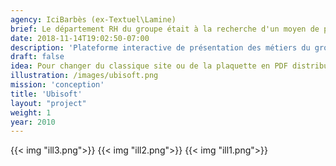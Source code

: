 ```yaml
---
agency: IciBarbès (ex-Textuel\Lamine)
brief: Le département RH du groupe était à la recherche d'un moyen de promotion des métiers du groupe à l'attention des étudiants et jeunes diplômés.
date: 2018-11-14T19:02:50-07:00
description: 'Plateforme interactive de présentation des métiers du groupe'
draft: false
idea: Pour changer du classique site ou de la plaquette en PDF distribuée dans les salons la proposition fut de conçevoir un espace en 2D isométrique à la manière des interfaces de certains jeux connus (Sims, Diablo, ..).
illustration: /images/ubisoft.png
mission: 'conception'
title: 'Ubisoft'
layout: "project"
weight: 1
year: 2010
---
```

{{< img "ill3.png">}}
{{< img "ill2.png">}}
{{< img "ill1.png">}}


